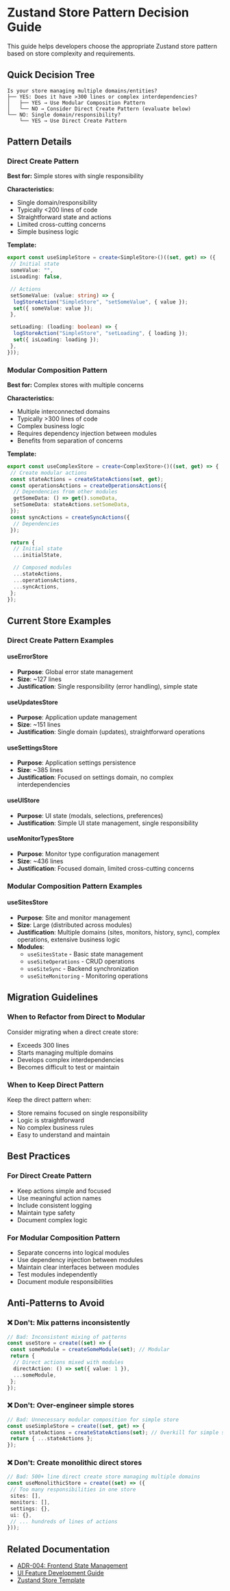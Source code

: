# Zustand Store Pattern Decision Guide

This guide helps developers choose the appropriate Zustand store pattern based on store complexity and requirements.

## Quick Decision Tree

```text
Is your store managing multiple domains/entities?
├── YES: Does it have >300 lines or complex interdependencies?
│   ├── YES → Use Modular Composition Pattern
│   └── NO → Consider Direct Create Pattern (evaluate below)
└── NO: Single domain/responsibility?
    └── YES → Use Direct Create Pattern
```

## Pattern Details

### Direct Create Pattern

**Best for:** Simple stores with single responsibility

**Characteristics:**

- Single domain/responsibility
- Typically <200 lines of code
- Straightforward state and actions
- Limited cross-cutting concerns
- Simple business logic

**Template:**

```typescript
export const useSimpleStore = create<SimpleStore>()((set, get) => ({
 // Initial state
 someValue: "",
 isLoading: false,

 // Actions
 setSomeValue: (value: string) => {
  logStoreAction("SimpleStore", "setSomeValue", { value });
  set({ someValue: value });
 },

 setLoading: (loading: boolean) => {
  logStoreAction("SimpleStore", "setLoading", { loading });
  set({ isLoading: loading });
 },
}));
```

### Modular Composition Pattern

**Best for:** Complex stores with multiple concerns

**Characteristics:**

- Multiple interconnected domains
- Typically >300 lines of code
- Complex business logic
- Requires dependency injection between modules
- Benefits from separation of concerns

**Template:**

```typescript
export const useComplexStore = create<ComplexStore>()((set, get) => {
 // Create modular actions
 const stateActions = createStateActions(set, get);
 const operationsActions = createOperationsActions({
  // Dependencies from other modules
  getSomeData: () => get().someData,
  setSomeData: stateActions.setSomeData,
 });
 const syncActions = createSyncActions({
  // Dependencies
 });

 return {
  // Initial state
  ...initialState,

  // Composed modules
  ...stateActions,
  ...operationsActions,
  ...syncActions,
 };
});
```

## Current Store Examples

### Direct Create Pattern Examples

#### useErrorStore

- **Purpose**: Global error state management
- **Size**: ~127 lines
- **Justification**: Single responsibility (error handling), simple state

#### useUpdatesStore

- **Purpose**: Application update management
- **Size**: ~151 lines
- **Justification**: Single domain (updates), straightforward operations

#### useSettingsStore

- **Purpose**: Application settings persistence
- **Size**: ~385 lines
- **Justification**: Focused on settings domain, no complex interdependencies

#### useUIStore

- **Purpose**: UI state (modals, selections, preferences)
- **Justification**: Simple UI state management, single responsibility

#### useMonitorTypesStore

- **Purpose**: Monitor type configuration management
- **Size**: ~436 lines
- **Justification**: Focused domain, limited cross-cutting concerns

### Modular Composition Pattern Examples

#### useSitesStore

- **Purpose**: Site and monitor management
- **Size**: Large (distributed across modules)
- **Justification**: Multiple domains (sites, monitors, history, sync), complex operations, extensive business logic
- **Modules**:
  - `useSitesState` - Basic state management
  - `useSiteOperations` - CRUD operations
  - `useSiteSync` - Backend synchronization
  - `useSiteMonitoring` - Monitoring operations

## Migration Guidelines

### When to Refactor from Direct to Modular

Consider migrating when a direct create store:

- Exceeds 300 lines
- Starts managing multiple domains
- Develops complex interdependencies
- Becomes difficult to test or maintain

### When to Keep Direct Pattern

Keep the direct pattern when:

- Store remains focused on single responsibility
- Logic is straightforward
- No complex business rules
- Easy to understand and maintain

## Best Practices

### For Direct Create Pattern

- Keep actions simple and focused
- Use meaningful action names
- Include consistent logging
- Maintain type safety
- Document complex logic

### For Modular Composition Pattern

- Separate concerns into logical modules
- Use dependency injection between modules
- Maintain clear interfaces between modules
- Test modules independently
- Document module responsibilities

## Anti-Patterns to Avoid

### ❌ Don't: Mix patterns inconsistently

```typescript
// Bad: Inconsistent mixing of patterns
const useStore = create((set) => {
 const someModule = createSomeModule(set); // Modular
 return {
  // Direct actions mixed with modules
  directAction: () => set({ value: 1 }),
  ...someModule,
 };
});
```

### ❌ Don't: Over-engineer simple stores

```typescript
// Bad: Unnecessary modular composition for simple store
const useSimpleStore = create((set, get) => {
 const stateActions = createStateActions(set); // Overkill for simple state
 return { ...stateActions };
});
```

### ❌ Don't: Create monolithic direct stores

```typescript
// Bad: 500+ line direct create store managing multiple domains
const useMonolithicStore = create((set) => ({
 // Too many responsibilities in one store
 sites: [],
 monitors: [],
 settings: {},
 ui: {},
 // ... hundreds of lines of actions
}));
```

## Related Documentation

- [ADR-004: Frontend State Management](../Architecture/ADRs/ADR-004-Frontend-State-Management.md)
- [UI Feature Development Guide](./UI-Feature-Development-Guide.md)
- [Zustand Store Template](../Architecture/Templates/Zustand-Store-Template.md)
